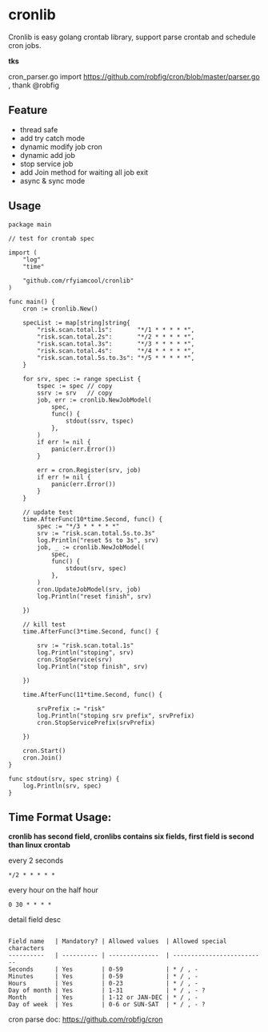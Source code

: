 # cronlib

Cronlib is easy golang crontab library, support parse crontab and schedule cron jobs.

**tks**

cron_parser.go import https://github.com/robfig/cron/blob/master/parser.go , thank @robfig

## Feature

* thread safe
* add try catch mode
* dynamic modify job cron
* dynamic add job
* stop service job
* add Join method for waiting all job exit
* async & sync mode

## Usage

```
package main

// test for crontab spec

import (
	"log"
	"time"

	"github.com/rfyiamcool/cronlib"
)

func main() {
	cron := cronlib.New()

	specList := map[string]string{
		"risk.scan.total.1s":       "*/1 * * * * *",
		"risk.scan.total.2s":       "*/2 * * * * *",
		"risk.scan.total.3s":       "*/3 * * * * *",
		"risk.scan.total.4s":       "*/4 * * * * *",
		"risk.scan.total.5s.to.3s": "*/5 * * * * *",
	}

	for srv, spec := range specList {
		tspec := spec // copy
		ssrv := srv   // copy
		job, err := cronlib.NewJobModel(
			spec,
			func() {
				stdout(ssrv, tspec)
			},
		)
		if err != nil {
			panic(err.Error())
		}

		err = cron.Register(srv, job)
		if err != nil {
			panic(err.Error())
		}
	}

	// update test
	time.AfterFunc(10*time.Second, func() {
		spec := "*/3 * * * * *"
		srv := "risk.scan.total.5s.to.3s"
		log.Println("reset 5s to 3s", srv)
		job, _ := cronlib.NewJobModel(
			spec,
			func() {
				stdout(srv, spec)
			},
		)
		cron.UpdateJobModel(srv, job)
		log.Println("reset finish", srv)

	})

	// kill test
	time.AfterFunc(3*time.Second, func() {

		srv := "risk.scan.total.1s"
		log.Println("stoping", srv)
		cron.StopService(srv)
		log.Println("stop finish", srv)

	})

	time.AfterFunc(11*time.Second, func() {

		srvPrefix := "risk"
		log.Println("stoping srv prefix", srvPrefix)
		cron.StopServicePrefix(srvPrefix)

	})

	cron.Start()
	cron.Join()
}

func stdout(srv, spec string) {
	log.Println(srv, spec)
}

```

## Time Format Usage:

**cronlib has second field, cronlibs contains six fields, first field is second than linux crontab**

every 2 seconds

```
*/2 * * * * *
```

every hour on the half hour

```
0 30 * * * *
```

detail field desc

```

Field name   | Mandatory? | Allowed values  | Allowed special characters
----------   | ---------- | --------------  | --------------------------
Seconds      | Yes        | 0-59            | * / , -
Minutes      | Yes        | 0-59            | * / , -
Hours        | Yes        | 0-23            | * / , -
Day of month | Yes        | 1-31            | * / , - ?
Month        | Yes        | 1-12 or JAN-DEC | * / , -
Day of week  | Yes        | 0-6 or SUN-SAT  | * / , - ?

```

cron parse doc: https://github.com/robfig/cron